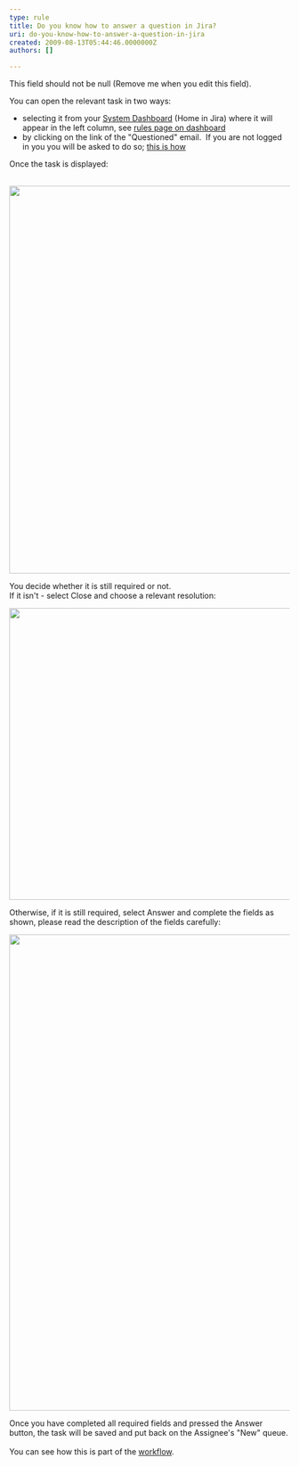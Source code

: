 ```yaml
---
type: rule
title: Do you know how to answer a question in Jira?
uri: do-you-know-how-to-answer-a-question-in-jira
created: 2009-08-13T05:44:46.0000000Z
authors: []

---
```




<span class='intro'> This field should not be null (Remove me when you edit this field). </span>


  <p>You can&#160;open the relevant task in two ways&#58;</p>
<ul>
    <li>selecting it from your&#160;<a shape="rect" href="http&#58;//jira.ssw.com.au/secure/Dashboard.jspa" class="ms-rteCustom-External" target="_blank">System Dashboard</a> (Home in Jira) where it will appear in the left column, see <a shape="rect" href="/Standards/Management/rulesforbetterjira/Pages/SystemDashboard.aspx" target="_blank">rules page on dashboard </a></li>
    <li>by clicking on the link of the &quot;Questioned&quot; email.&#160;&#160;If you are not logged in you you will be asked to do so; <a shape="rect" href="/Standards/Management/rulesforbetterjira/Pages/HowdoIsignintoJira.aspx">this is how</a></li>
</ul>
<p>Once the task is displayed&#58;</p>
<p>&#160;<img width="675" height="696" style="border-bottom&#58;0px solid;border-left&#58;0px solid;border-top&#58;0px solid;border-right&#58;0px solid;" src="/Standards/Management/rulesforbetterjira/PublishingImages/TaskToAnswer.png" border="0" /></p>
<p>You decide whether it is still required or not. <br>
If it isn't - select Close and choose a relevant resolution&#58;</p>
<p><img width="675" height="637" style="border-bottom&#58;0px solid;border-left&#58;0px solid;width&#58;788px;height&#58;524px;border-top&#58;0px solid;border-right&#58;0px solid;" src="/Standards/Management/rulesforbetterjira/PublishingImages/ClosingFromQuestion.png" border="0" /></p>
<p>Otherwise, if it is still required, select Answer and complete the fields as shown, please read the description of the fields carefully&#58;</p>
<p><img width="676" height="855" style="border-bottom&#58;0px solid;border-left&#58;0px solid;border-top&#58;0px solid;border-right&#58;0px solid;" src="/Standards/Management/rulesforbetterjira/PublishingImages/Answer.png" border="0" /></p>
<p>Once you have completed all required fields and pressed the Answer button, the task will be saved and put back on the Assignee's &quot;New&quot; queue.<br>
<br>
You can see how this is part of the <a shape="rect" href="/Standards/Management/rulesforbetterjira/Pages/workflow.aspx" target="_blank">workflow</a>.</p>



